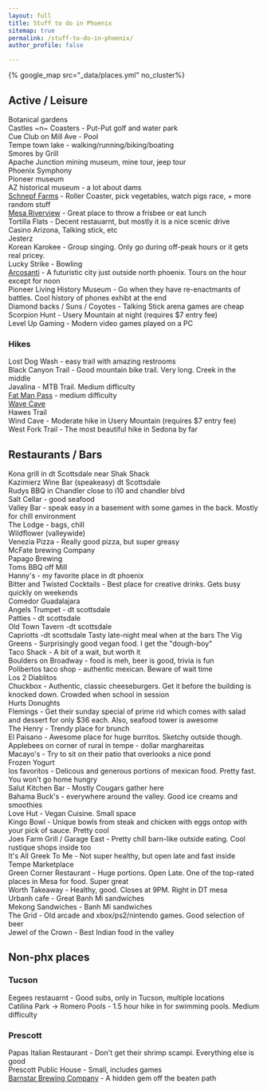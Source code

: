 ```yaml
---
layout: full
title: Stuff to do in Phoenix
sitemap: true
permalink: /stuff-to-do-in-phoenix/
author_profile: false

---
```


{% google_map src="_data/places.yml" no_cluster%}

## Active / Leisure
Botanical gardens  
Castles ~n~ Coasters - Put-Put golf and water park  
Cue Club on Mill Ave - Pool  
Tempe town lake - walking/running/biking/boating  
Smores by Grill  
Apache Junction mining museum, mine tour, jeep tour  
Phoenix Symphony  
Pioneer museum  
AZ historical museum - a lot about dams  
[Schnepf Farms](https://beckzlife.com/2018/02/17/schnepf-farms/) - Roller Coaster, pick vegetables, watch pigs race, + more random stuff  
[Mesa Riverview](https://beckzlife.com/2018/01/30/basking-in-arizonas-beauty/) - Great place to throw a frisbee or eat lunch  
Tortilla Flats - Decent restauarnt, but mostly it is a nice scenic drive  
Casino Arizona, Talking stick, etc    
Jesterz  
Korean Karokee - Group singing. Only go during off-peak hours or it gets real pricey.   
Lucky Strike - Bowling  
[Arcosanti](https://beckzlife.com/2018/01/28/arcosanti-a-city-of-the-future-hidden-in-the-desert/) - A futuristic city just outside north   phoenix. Tours on the hour except for noon  
Pioneer Living History Museum - Go when they have re-enactmants of battles. Cool history of phones exhibt at the end   
Diamond backs / Suns / Coyotes - Talking Stick arena games are cheap  
Scorpion Hunt - Usery Mountain at night (requires $7 entry fee)   
Level Up Gaming - Modern video games played on a PC 

### Hikes
Lost Dog Wash - easy trail with amazing restrooms  
Black Canyon Trail - Good mountain bike trail. Very long. Creek in the middle  
Javalina - MTB Trail. Medium difficulty  
[Fat Man Pass](https://beckzlife.com/2018/04/04/squeezing-through-fat-mans-pass-to-hidden-valley-south-mountain/) - medium difficulty  
[Wave Cave](https://beckzlife.com/2018/03/23/wave-cave-superstition%e2%80%8b-wilderness/)  
Hawes Trail   
Wind Cave - Moderate hike in Usery Mountain (requires $7 entry fee)   
West Fork Trail - The most beautiful hike in Sedona by far 

 
## Restaurants / Bars

Kona grill in dt Scottsdale near Shak Shack  
Kazimierz Wine Bar (speakeasy) dt Scottsdale  
Rudys BBQ in Chandler close to i10 and chandler blvd  
Salt Cellar - good seafood  
Valley Bar - speak easy in a basement with some games in the back. Mostly for chill environment  
The Lodge - bags, chill  
Wildflower (valleywide)  
Venezia Pizza - Really good pizza, but super greasy  
McFate brewing Company  
Papago Brewing  
Toms BBQ off Mill  
Hanny's - my favorite place in dt phoenix  
Bitter and Twisted Cocktails - Best place for creative drinks. Gets busy quickly on weekends  
Comedor Guadalajara  
Angels Trumpet - dt scottsdale  
Patties - dt scottsdale  
Old Town Tavern -dt scottsdale    
Capriotts -dt scottsdale  Tasty late-night meal when at the bars
The Vig
Greens - Surprisingly good vegan food. I get the "dough-boy"  
Taco Shack - A bit of a wait, but worth it  
Boulders on Broadway - food is meh, beer is good, trivia is fun  
Polibertos taco shop - authentic mexican. Beware of wait time  
Los 2 Diablitos  
Chuckbox  - Authentic, classic cheeseburgers. Get it before the building is knocked down. Crowded when school in session  
Hurts Donughts  
Flemings - Get their sunday special of prime rid which comes with salad and dessert for only $36 each. Also, seafood tower is awesome  
The Henry - Trendy place for brunch  
El Paisano - Awesome place for huge burritos. Sketchy outside though. 
Applebees on corner of rural in tempe - dollar marghareitas  
Macayo's - Try to sit on their patio that overlooks a nice pond  
Frozen Yogurt  
los favoritos - Delicous and generous portions of mexican food. Pretty fast. You won't go home hungry   
Salut Kitchen Bar - Mostly Cougars gather here  
Bahama Buck's - everywhere around the valley. Good ice creams and smoothies   
Love Hut - Vegan Cuisine. Small space   
Kingo Bowl - Unique bowls from steak and chicken with eggs ontop with your pick of sauce. Pretty cool   
Joes Farm Grill / Garage East - Pretty chill barn-like outside eating. Cool rustique shops inside too  
It's All Greek To Me - Not super healthy, but open late and fast inside Tempe Marketplace   
Green Corner Restaurant - Huge portions. Open Late. One of the top-rated places in Mesa for food. Super great   
Worth Takeaway - Healthy, good. Closes at 9PM. Right in DT mesa   
Urbanh cafe - Great Banh Mi sandwiches  
Mekong Sandwiches - Banh Mi sandwiches  
The Grid - Old arcade and xbox/ps2/nintendo games. Good selection of beer  
Jewel of the Crown - Best Indian food in the valley    


## Non-phx places

### Tucson
Eegees restauarnt - Good subs, only in Tucson, multiple locations  
Catilina Park -> Romero Pools - 1.5 hour hike in for swimming pools. Medium difficulty  

### Prescott
Papas Italian Restaurant - Don't get their shrimp scampi. Everything else is good  
Prescott Public House - Small, includes games     
[Barnstar Brewing Company](https://beckzlife.com/2018/04/02/24-hours-in-prescott/) - A hidden gem off the beaten path  
